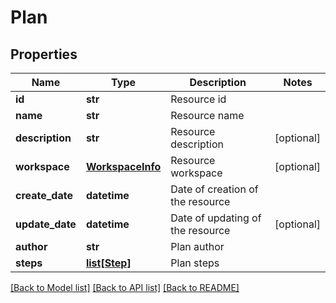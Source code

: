 # Plan

## Properties
Name | Type | Description | Notes
------------ | ------------- | ------------- | -------------
**id** | **str** | Resource id | 
**name** | **str** | Resource name | 
**description** | **str** | Resource description | [optional] 
**workspace** | [**WorkspaceInfo**](WorkspaceInfo.md) | Resource workspace | [optional] 
**create_date** | **datetime** | Date of creation of the resource | 
**update_date** | **datetime** | Date of updating of the resource | [optional] 
**author** | **str** | Plan author | 
**steps** | [**list[Step]**](Step.md) | Plan steps | 

[[Back to Model list]](../README.md#documentation-for-models) [[Back to API list]](../README.md#documentation-for-api-endpoints) [[Back to README]](../README.md)


